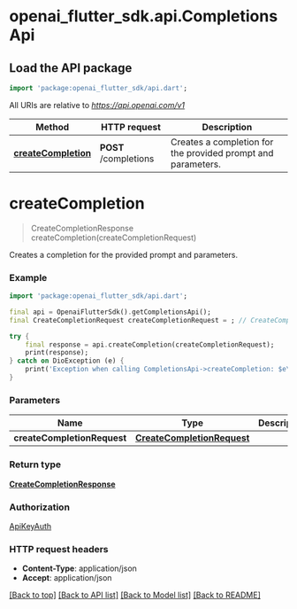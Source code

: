 # openai_flutter_sdk.api.CompletionsApi

## Load the API package
```dart
import 'package:openai_flutter_sdk/api.dart';
```

All URIs are relative to *https://api.openai.com/v1*

Method | HTTP request | Description
------------- | ------------- | -------------
[**createCompletion**](CompletionsApi.md#createcompletion) | **POST** /completions | Creates a completion for the provided prompt and parameters.


# **createCompletion**
> CreateCompletionResponse createCompletion(createCompletionRequest)

Creates a completion for the provided prompt and parameters.

### Example
```dart
import 'package:openai_flutter_sdk/api.dart';

final api = OpenaiFlutterSdk().getCompletionsApi();
final CreateCompletionRequest createCompletionRequest = ; // CreateCompletionRequest | 

try {
    final response = api.createCompletion(createCompletionRequest);
    print(response);
} catch on DioException (e) {
    print('Exception when calling CompletionsApi->createCompletion: $e\n');
}
```

### Parameters

Name | Type | Description  | Notes
------------- | ------------- | ------------- | -------------
 **createCompletionRequest** | [**CreateCompletionRequest**](CreateCompletionRequest.md)|  | 

### Return type

[**CreateCompletionResponse**](CreateCompletionResponse.md)

### Authorization

[ApiKeyAuth](../README.md#ApiKeyAuth)

### HTTP request headers

 - **Content-Type**: application/json
 - **Accept**: application/json

[[Back to top]](#) [[Back to API list]](../README.md#documentation-for-api-endpoints) [[Back to Model list]](../README.md#documentation-for-models) [[Back to README]](../README.md)

